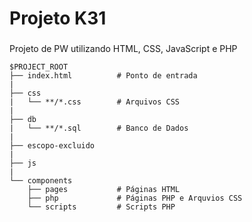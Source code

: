 # Projeto K31

###

Projeto de PW utilizando HTML, CSS, JavaScript e PHP

```
$PROJECT_ROOT
├── index.html          # Ponto de entrada
|
├── css
|   └── **/*.css        # Arquivos CSS
|
├── db
|   └── **/*.sql        # Banco de Dados
|
├── escopo-excluido
|
├── js
|
└── components
    ├── pages           # Páginas HTML
    ├── php             # Páginas PHP e Arquvios CSS
    └── scripts         # Scripts PHP
```
